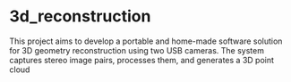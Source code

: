# 3d_reconstruction
This project aims to develop a portable and home-made software solution for 3D geometry reconstruction using two USB cameras. The system captures stereo image pairs, processes them, and generates a 3D point cloud
